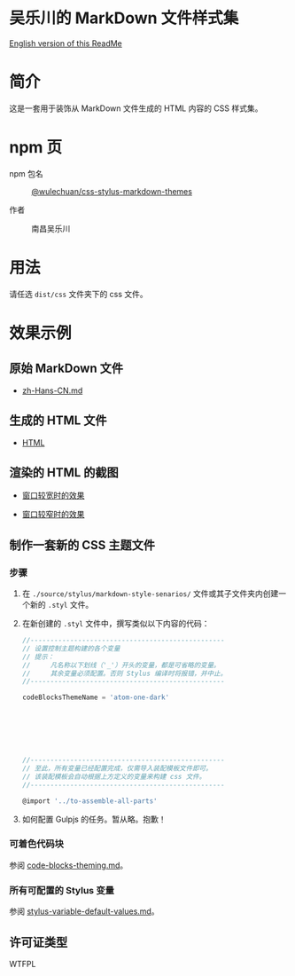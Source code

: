 <link rel="stylesheet" href="./dist/css/wulechuan-styles-for-html-via-markdown--vscode.css">

# 吴乐川的 MarkDown 文件样式集


[English version of this ReadMe](./ReadMe.md)


# 简介

这是一套用于装饰从 MarkDown 文件生成的 HTML 内容的 CSS 样式集。



# npm 页

<dl>
<dt>npm 包名</dt>
<dd>

[@wulechuan/css-stylus-markdown-themes](https://www.npmjs.com/package/@wulechuan/css-stylus-markdown-themes)

</dd>
<dt>作者</dt>
<dd><p>南昌吴乐川</p></dd>
</dl>




# 用法

请任选 `dist/css` 文件夹下的 css 文件。




# 效果示例

## 原始 MarkDown 文件

- [zh-Hans-CN.md](./docs/examples/source-markdown-files/zh-Hans-CN.md)

## 生成的 HTML 文件

- [HTML](./docs/examples/rendered/html/zh-hans-cn.html)


## 渲染的 HTML 的截图

- [窗口较宽时的效果](./docs/examples/rendered/snapshots/zh-Hans-CN-窗口较宽时的效果.png)

- [窗口较窄时的效果](./docs/examples/rendered/snapshots/zh-Hans-CN-窗口较窄时的效果.png)



## 制作一套新的 CSS 主题文件

### 步骤


1. 在 `./source/stylus/markdown-style-senarios/` 文件或其子文件夹内创建一个新的 `.styl` 文件。

2. 在新创建的 `.styl` 文件中，撰写类似以下内容的代码：

    ```js
    //-------------------------------------------------
    // 设置控制主题构建的各个变量
    // 提示：
    //     凡名称以下划线（'_'）开头的变量，都是可省略的变量。
    //     其余变量必须配置。否则 Stylus 编译时将报错，并中止。
    //-------------------------------------------------

    codeBlocksThemeName = 'atom-one-dark'







    //-------------------------------------------------
    // 至此，所有变量已经配置完成，仅需导入装配模板文件即可。
    // 该装配模板会自动根据上方定义的变量来构建 css 文件。
    //-------------------------------------------------

    @import '../to-assemble-all-parts'
    ```


3. 如何配置 Gulpjs 的任务。暂从略。抱歉！




### 可着色代码块

参阅 [code-blocks-theming.md](./docs/refs/code-blocks-theming.md)。


### 所有可配置的 Stylus 变量

参阅 [stylus-variable-default-values.md](./docs/refs/stylus-variable-default-values.md)。



## 许可证类型

WTFPL

